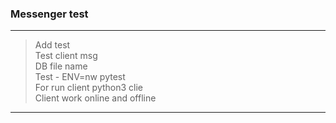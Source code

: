 ### Messenger test
***
>Add test  
>Test client msg  
>DB file name  
>Test - ENV=nw pytest  
>For run client python3 clie  
>Client work online and offline  
---
